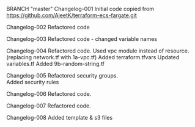 BRANCH "master" 
Changelog-001
Initial code copied from https://github.com/AjeetK/terraform-ecs-fargate.git

Changelog-002
Refactored code

Changelog-003
Refactored code - changed variable names

Changelog-004
Refactored code.
Used vpc module instead of resource. (replacing network.tf with 1a-vpc.tf)
Added terraform.tfvars
Updated variables.tf
Added 9b-random-string.tf

Changelog-005
Refactored security groups.  
Added security rules

Changelog-006
Refactored code.


Changelog-007
Refactored code.


Changelog-008
Added template & s3 files